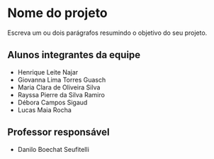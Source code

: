 # Nome do projeto
Escreva um ou dois parágrafos resumindo o objetivo do seu projeto.

## Alunos integrantes da equipe

* Henrique Leite Najar
* Giovanna Lima Torres Guasch
* Maria Clara de Oliveira Silva
* Rayssa Pierre da Silva Ramiro
* Débora Campos Sigaud
* Lucas Maia Rocha


## Professor responsável 

* Danilo Boechat Seufitelli

